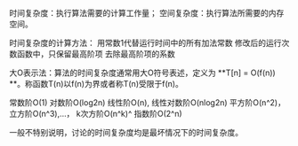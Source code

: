 时间复杂度：执行算法需要的计算工作量； 
空间复杂度：执行算法所需要的内存空间。   

时间复杂度的计算方法： 
用常数1代替运行时间中的所有加法常数 
修改后的运行次数函数中，只保留最高阶项 
去除最高阶项的系数  

大O表示法：算法的时间复杂度通常用大O符号表述，定义为 **T[n] = O(f(n)) **。称函数T(n)以f(n)为界或者称T(n)受限于f(n)。

常数阶O(1)
对数阶O(log2n)
线性阶O(n), 
线性对数阶O(nlog2n)
平方阶O(n^2)，立方阶O(n^3),…， k次方阶O(n^k)^
指数阶O(2^n)

一般不特别说明，讨论的时间复杂度均是最坏情况下的时间复杂度。  